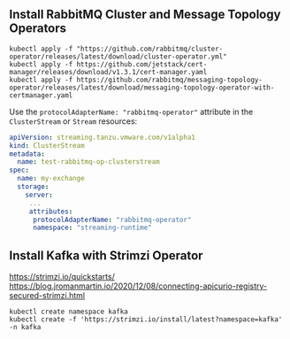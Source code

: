## Install RabbitMQ Cluster and Message Topology Operators

```
kubectl apply -f "https://github.com/rabbitmq/cluster-operator/releases/latest/download/cluster-operator.yml"
kubectl apply -f https://github.com/jetstack/cert-manager/releases/download/v1.3.1/cert-manager.yaml
kubectl apply -f https://github.com/rabbitmq/messaging-topology-operator/releases/latest/download/messaging-topology-operator-with-certmanager.yaml
```

Use the `protocolAdapterName: "rabbitmq-operator"` attribute in the `ClusterStream` or `Stream` resources:

```yaml
apiVersion: streaming.tanzu.vmware.com/v1alpha1
kind: ClusterStream
metadata:
  name: test-rabbitmq-op-clusterstream
spec:
  name: my-exchange
  storage:
    server:
     ...
     attributes:
      protocolAdapterName: "rabbitmq-operator"
      namespace: "streaming-runtime"
```

## Install Kafka with Strimzi Operator

https://strimzi.io/quickstarts/
https://blog.jromanmartin.io/2020/12/08/connecting-apicurio-registry-secured-strimzi.html

```
kubectl create namespace kafka
kubectl create -f 'https://strimzi.io/install/latest?namespace=kafka' -n kafka
```
